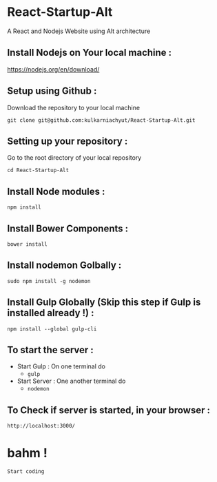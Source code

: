 # React-Startup-Alt

A React and Nodejs Website using Alt architecture

## Install Nodejs on Your local machine :

https://nodejs.org/en/download/

## Setup using Github :

Download the repository to your local machine

``git clone git@github.com:kulkarniachyut/React-Startup-Alt.git``

## Setting up your repository :

Go to the root directory of your local repository

``cd React-Startup-Alt``

## Install Node modules :

``npm install``

## Install Bower Components :

``bower install``

## Install nodemon Golbally :

``sudo npm install -g nodemon``

## Install Gulp Globally (Skip this step if Gulp is installed already !) :

``npm install --global gulp-cli``


## To start the server :
  * Start Gulp : On one terminal do
    * ``gulp``
  * Start Server : One another terminal do
    * ``nodemon``

## To Check if server is started, in your browser :

``http://localhost:3000/``

# bahm !

``Start coding ``
